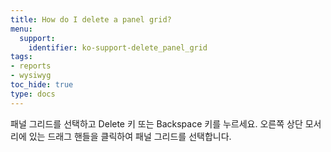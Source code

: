 ```yaml
---
title: How do I delete a panel grid?
menu:
  support:
    identifier: ko-support-delete_panel_grid
tags:
- reports
- wysiwyg
toc_hide: true
type: docs
---
```


패널 그리드를 선택하고 Delete 키 또는 Backspace 키를 누르세요. 오른쪽 상단 모서리에 있는 드래그 핸들을 클릭하여 패널 그리드를 선택합니다.
